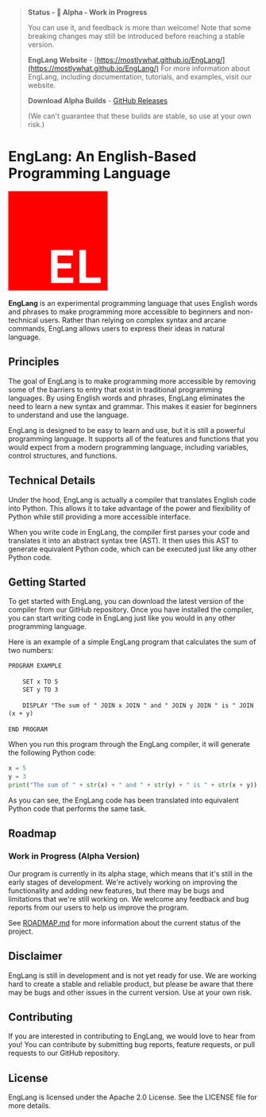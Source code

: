 > **Status - 🚧 Alpha - Work in Progress**
>
> You can use it, and feedback is more than welcome! Note that some breaking changes may still be introduced before reaching a stable version.
>
> **EngLang Website** - [https://mostlywhat.github.io/EngLang/](https://mostlywhat.github.io/EngLang/)
> For more information about EngLang, including documentation, tutorials, and examples, visit our website.
>
> **Download Alpha Builds** - [GitHub Releases](https://github.com/MostlyWhat/EngLang/releases)
>
> (We can't guarantee that these builds are stable, so use at your own risk.)

# EngLang: An English-Based Programming Language

<a href="https://github.com/MostlyWhat/EngLang">
  <img src="assets/logo.png" alt="Logo" width="200" height="200"></img>
</a>

**EngLang** is an experimental programming language that uses English words and phrases to make programming more accessible to beginners and non-technical users. Rather than relying on complex syntax and arcane commands, EngLang allows users to express their ideas in natural language.

## Principles

The goal of EngLang is to make programming more accessible by removing some of the barriers to entry that exist in traditional programming languages. By using English words and phrases, EngLang eliminates the need to learn a new syntax and grammar. This makes it easier for beginners to understand and use the language.

EngLang is designed to be easy to learn and use, but it is still a powerful programming language. It supports all of the features and functions that you would expect from a modern programming language, including variables, control structures, and functions.

## Technical Details

Under the hood, EngLang is actually a compiler that translates English code into Python. This allows it to take advantage of the power and flexibility of Python while still providing a more accessible interface.

When you write code in EngLang, the compiler first parses your code and translates it into an abstract syntax tree (AST). It then uses this AST to generate equivalent Python code, which can be executed just like any other Python code.

## Getting Started

To get started with EngLang, you can download the latest version of the compiler from our GitHub repository. Once you have installed the compiler, you can start writing code in EngLang just like you would in any other programming language.

Here is an example of a simple EngLang program that calculates the sum of two numbers:

```EngLang
PROGRAM EXAMPLE

    SET x TO 5
    SET y TO 3

    DISPLAY "The sum of " JOIN x JOIN " and " JOIN y JOIN " is " JOIN (x + y)

END PROGRAM
```

When you run this program through the EngLang compiler, it will generate the following Python code:

```python
x = 5
y = 3
print("The sum of " + str(x) + " and " + str(y) + " is " + str(x + y))
```

As you can see, the EngLang code has been translated into equivalent Python code that performs the same task.

## Roadmap

### Work in Progress (Alpha Version)

Our program is currently in its alpha stage, which means that it's still in the early stages of development. We're actively working on improving the functionality and adding new features, but there may be bugs and limitations that we're still working on. We welcome any feedback and bug reports from our users to help us improve the program.

See [ROADMAP.md](ROADMAP.md) for more information about the current status of the project.

## Disclaimer

EngLang is still in development and is not yet ready for use. We are working hard to create a stable and reliable product, but please be aware that there may be bugs and other issues in the current version. Use at your own risk.

## Contributing

If you are interested in contributing to EngLang, we would love to hear from you! You can contribute by submitting bug reports, feature requests, or pull requests to our GitHub repository.

## License

EngLang is licensed under the Apache 2.0 License. See the LICENSE file for more details.
